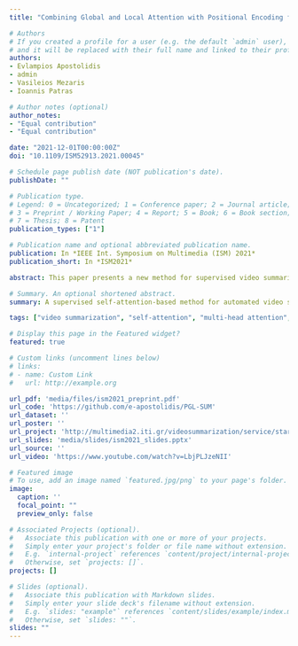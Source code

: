 ```yaml
---
title: "Combining Global and Local Attention with Positional Encoding for Video Summarization"

# Authors
# If you created a profile for a user (e.g. the default `admin` user), write the username (folder name) here 
# and it will be replaced with their full name and linked to their profile.
authors:
- Evlampios Apostolidis
- admin
- Vasileios Mezaris
- Ioannis Patras

# Author notes (optional)
author_notes:
- "Equal contribution"
- "Equal contribution"

date: "2021-12-01T00:00:00Z"
doi: "10.1109/ISM52913.2021.00045"

# Schedule page publish date (NOT publication's date).
publishDate: ""

# Publication type.
# Legend: 0 = Uncategorized; 1 = Conference paper; 2 = Journal article;
# 3 = Preprint / Working Paper; 4 = Report; 5 = Book; 6 = Book section;
# 7 = Thesis; 8 = Patent
publication_types: ["1"]

# Publication name and optional abbreviated publication name.
publication: In *IEEE Int. Symposium on Multimedia (ISM) 2021*
publication_short: In *ISM2021*

abstract: This paper presents a new method for supervised video summarization. To overcome drawbacks of existing RNN-based summarization architectures, that relate to the modeling of long-range frames' dependencies and the ability to parallelize the training process, the developed model relies on the use of self-attention mechanisms to estimate the importance of video frames. Contrary to previous attention-based summarization approaches that model the frames' dependencies by observing the entire frame sequence, our method combines global and local multi-head attention mechanisms to discover different modelings of the frames' dependencies at different levels of granularity. Moreover, the utilized attention mechanisms integrate a component that encodes the temporal position of video frames - this is of major importance when producing a video summary. Experiments on two datasets (SumMe and TVSum) demonstrate the effectiveness of the proposed model compared to existing attention-based methods, and its competitiveness against other state-of-the-art supervised summarization approaches. An ablation study that focuses on our main proposed components, namely the use of global and local multi-head attention mechanisms in collaboration with an absolute positional encoding component, shows their relative contributions to the overall summarization performance.

# Summary. An optional shortened abstract.
summary: Α supervised self-attention-based method for automated video summarization.

tags: ["video summarization", "self-attention", "multi-head attention", "positional encoding", "supervised learning"]

# Display this page in the Featured widget?
featured: true

# Custom links (uncomment lines below)
# links:
# - name: Custom Link
#   url: http://example.org

url_pdf: 'media/files/ism2021_preprint.pdf'
url_code: 'https://github.com/e-apostolidis/PGL-SUM'
url_dataset: ''
url_poster: ''
url_project: 'http://multimedia2.iti.gr/videosummarization/service/start.html'
url_slides: 'media/slides/ism2021_slides.pptx'
url_source: ''
url_video: 'https://www.youtube.com/watch?v=LbjPLJzeNII'

# Featured image
# To use, add an image named `featured.jpg/png` to your page's folder. 
image:
  caption: ''
  focal_point: ""
  preview_only: false

# Associated Projects (optional).
#   Associate this publication with one or more of your projects.
#   Simply enter your project's folder or file name without extension.
#   E.g. `internal-project` references `content/project/internal-project/index.md`.
#   Otherwise, set `projects: []`.
projects: []

# Slides (optional).
#   Associate this publication with Markdown slides.
#   Simply enter your slide deck's filename without extension.
#   E.g. `slides: "example"` references `content/slides/example/index.md`.
#   Otherwise, set `slides: ""`.
slides: ""
---
```


